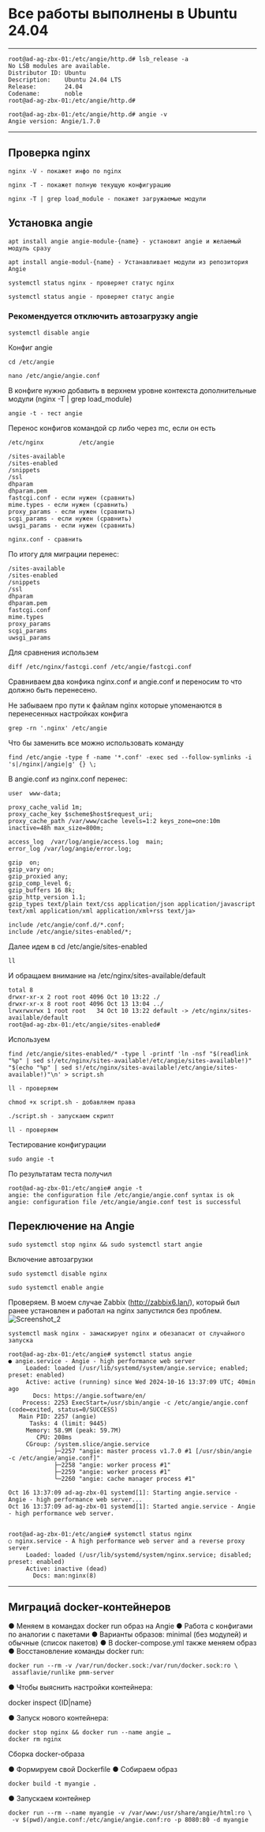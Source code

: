 # Все работы выполнены в Ubuntu 24.04
--------------------------------------------------------------------------------------------------------
```
root@ad-ag-zbx-01:/etc/angie/http.d# lsb_release -a
No LSB modules are available.
Distributor ID: Ubuntu
Description:    Ubuntu 24.04 LTS
Release:        24.04
Codename:       noble
root@ad-ag-zbx-01:/etc/angie/http.d#
```
```
root@ad-ag-zbx-01:/etc/angie/http.d# angie -v
Angie version: Angie/1.7.0
```
--------------------------------------------------------------------------------------------------------
## Проверка nginx 
```
nginx -V - покажет инфо по nginx

nginx -T - покажет полную текущую конфигурацию 

nginx -T | grep load_module - покажет загружаемые модули
```

## Установка angie
```
apt install angie angie-module-{name} - установит angie и желаемый модуль сразу 
```
```
apt install angie-modul-{name} - Устанавливает модули из репозитория Angie
```
```
systemctl status nginx - проверяет статус nginx
```
```
systemctl status angie - проверяет статус angie
```

### Рекомендуется отключить автозагрузку angie 
```
systemctl disable angie
```

Конфиг angie 
```
cd /etc/angie
```
```
nano /etc/angie/angie.conf
```
В конфиге нужно добавить в верхнем уровне контекста дополнительные модули (nginx -T | grep load_module)
```
angie -t - тест angie
```


Перенос конфигов командой cp либо через mc, если он есть
```
/etc/nginx   		/etc/angie 

/sites-available
/sites-enabled
/snippets
/ssl 
dhparam
dhparam.pem
fastcgi.conf - если нужен (сравнить)
mime.types - если нужен (сравнить)
proxy_params - если нужен (сравнить)
scgi_params - если нужен (сравнить)
uwsgi_params - если нужен (сравнить)

nginx.conf - сравнить
```

По итогу для миграции перенес:
```
/sites-available
/sites-enabled
/snippets
/ssl 
dhparam
dhparam.pem
fastcgi.conf
mime.types
proxy_params
scgi_params
uwsgi_params
```
Для сравнения использем 
```
diff /etc/nginx/fastcgi.conf /etc/angie/fastcgi.conf
```

Сравниваем два конфика nginx.conf и angie.conf и переносим то что должно быть перенесено. 

Не забываем про пути к файлам nginx которые упоменаются в перенесенных настройках конфига
```
grep -rn '.nginx' /etc/angie
```
Что бы заменить все можно использовать команду 
```
find /etc/angie -type f -name '*.conf' -exec sed --follow-symlinks -i 's|/nginx|/angie|g' {} \;
```

В angie.conf из nginx.conf перенес: 
```
user  www-data;
```
```
proxy_cache_valid 1m;
proxy_cache_key $scheme$host$request_uri;
proxy_cache_path /var/www/cache levels=1:2 keys_zone=one:10m inactive=48h max_size=800m;
```
```
access_log  /var/log/angie/access.log  main;
error_log /var/log/angie/error.log;
```
```
gzip  on;
gzip_vary on;
gzip_proxied any;
gzip_comp_level 6;
gzip_buffers 16 8k;
gzip_http_version 1.1;
gzip_types text/plain text/css application/json application/javascript text/xml application/xml application/xml+rss text/ja>
```
```
include /etc/angie/conf.d/*.conf;
include /etc/angie/sites-enabled/*;
```

Далее идем в cd /etc/angie/sites-enabled 
```
ll
```
И обращаем внимание на /etc/nginx/sites-available/default
```
total 8
drwxr-xr-x 2 root root 4096 Oct 10 13:22 ./
drwxr-xr-x 8 root root 4096 Oct 13 13:04 ../
lrwxrwxrwx 1 root root   34 Oct 10 13:22 default -> /etc/nginx/sites-available/default
root@ad-ag-zbx-01:/etc/angie/sites-enabled#
```
Используем 
```
find /etc/angie/sites-enabled/* -type l -printf 'ln -nsf "$(readlink "%p" | sed s!/etc/nginx/sites-available!/etc/angie/sites-available!)" "$(echo "%p" | sed s!/etc/nginx/sites-available!/etc/angie/sites-available!)"\n' > script.sh
```
```
ll - проверяем 
```
```
chmod +x script.sh - добавляем права 
```
```
./script.sh - запускаем скрипт
```
```
ll - проверяем
```

Тестирование конфигурации
```
sudo angie -t
```
По результатам теста получил 
```
root@ad-ag-zbx-01:/etc/angie# angie -t
angie: the configuration file /etc/angie/angie.conf syntax is ok
angie: configuration file /etc/angie/angie.conf test is successful
```

## Переключение на Angie
```
sudo systemctl stop nginx && sudo systemctl start angie
```

Включение автозагрузки
```
sudo systemctl disable nginx
```
```
sudo systemctl enable angie
```
Проверяем. В моем случае Zabbix (http://zabbix6.lan/), который был ранее установлен и работал на nginx запустился без проблем. 
![Screenshot_2](https://github.com/user-attachments/assets/a90a1121-a52a-4845-b357-0c3dcc054494)

```
systemctl mask nginx - замаскирует nginx и обезапасит от случайного запуска 
```
```
root@ad-ag-zbx-01:/etc/angie# systemctl status angie
● angie.service - Angie - high performance web server
     Loaded: loaded (/usr/lib/systemd/system/angie.service; enabled; preset: enabled)
     Active: active (running) since Wed 2024-10-16 13:37:09 UTC; 40min ago
       Docs: https://angie.software/en/
    Process: 2253 ExecStart=/usr/sbin/angie -c /etc/angie/angie.conf (code=exited, status=0/SUCCESS)
   Main PID: 2257 (angie)
      Tasks: 4 (limit: 9445)
     Memory: 58.9M (peak: 59.7M)
        CPU: 208ms
     CGroup: /system.slice/angie.service
             ├─2257 "angie: master process v1.7.0 #1 [/usr/sbin/angie -c /etc/angie/angie.conf]"
             ├─2258 "angie: worker process #1"
             ├─2259 "angie: worker process #1"
             └─2260 "angie: cache manager process #1"

Oct 16 13:37:09 ad-ag-zbx-01 systemd[1]: Starting angie.service - Angie - high performance web server...
Oct 16 13:37:09 ad-ag-zbx-01 systemd[1]: Started angie.service - Angie - high performance web server.


root@ad-ag-zbx-01:/etc/angie# systemctl status nginx
○ nginx.service - A high performance web server and a reverse proxy server
     Loaded: loaded (/usr/lib/systemd/system/nginx.service; disabled; preset: enabled)
     Active: inactive (dead)
       Docs: man:nginx(8)
```


--------------------------------------------------------------------------------------------------------

## Миграциā docker-контейнеров

● Меняем в командах docker run образ на Angie
● Работа с конфигами по аналогии с пакетами
● Варианты образов: minimal (без модулей) и обычные (список пакетов)
● В docker-compose.yml также меняем образ
● Восстановление команды docker run:
```
docker run --rm -v /var/run/docker.sock:/var/run/docker.sock:ro \
 assaflavie/runlike pmm-server
 ```
● Чтобы выяснить настройки контейнера:

docker inspect {ID|name}

● Запуск нового контейнера:
```
docker stop nginx && docker run --name angie …
docker rm nginx
```
Сборка docker-образа

● Формируем свой Dockerfile
● Собираем образ
```
docker build -t myangie .
```
● Запускаем контейнер
```
docker run --rm --name myangie -v /var/www:/usr/share/angie/html:ro \
 -v $(pwd)/angie.conf:/etc/angie/angie.conf:ro -p 8080:80 -d myangie
```
